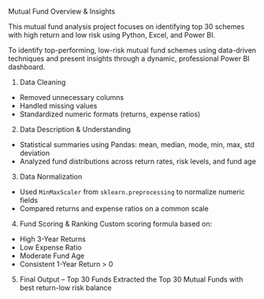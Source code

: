  Mutual Fund Overview & Insights

This mutual fund analysis project focuses on identifying top 30 schemes with high return and low risk using Python, Excel, and Power BI.



To identify top-performing, low-risk mutual fund schemes using data-driven techniques and present insights through a dynamic, professional Power BI dashboard.




 1. Data Cleaning
- Removed unnecessary columns
- Handled missing values
- Standardized numeric formats (returns, expense ratios)

 2. Data Description & Understanding
- Statistical summaries using Pandas: mean, median, mode, min, max, std deviation
- Analyzed fund distributions across return rates, risk levels, and fund age

 3. Data Normalization
- Used `MinMaxScaler` from `sklearn.preprocessing` to normalize numeric fields
- Compared returns and expense ratios on a common scale

 4. Fund Scoring & Ranking
Custom scoring formula based on:
- High 3-Year Returns  
- Low Expense Ratio  
- Moderate Fund Age  
- Consistent 1-Year Return > 0

 5. Final Output – Top 30 Funds
Extracted the Top 30 Mutual Funds with best return-low risk balance  

 